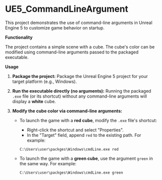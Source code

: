 # UE5_CommandLineArgument

This project demonstrates the use of command-line arguments in Unreal Engine 5 to customize game behavior on startup.

**Functionality**

The project contains a simple scene with a cube. The cube's color can be modified using command-line arguments passed to the packaged executable.

**Usage**

1.  **Package the project:** Package the Unreal Engine 5 project for your target platform (e.g., Windows).

2.  **Run the executable directly (no arguments):** Running the packaged `.exe` file (or its shortcut) without any command-line arguments will display a **white** cube.

3.  **Modify the cube color via command-line arguments:**

    *   To launch the game with a **red cube**, modify the `.exe` file's shortcut:
        *   Right-click the shortcut and select "Properties".
        *   In the "Target" field, append `red` to the existing path. For example:
        
        ```
        C:\Users\user\packges\Windows\cmdLine.exe red
        ```

    *   To launch the game with a **green cube**, use the argument `green` in the same way. For example:

        ```
        C:\Users\user\packges\Windows\cmdLine.exe green
        ```
